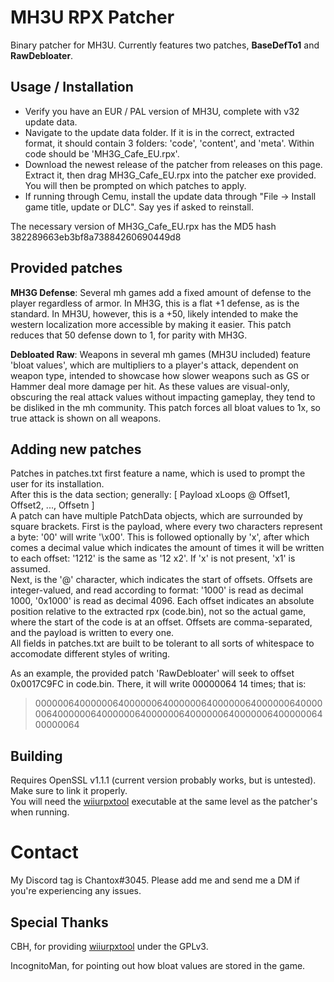# MH3U RPX Patcher

Binary patcher for MH3U. Currently features two patches, **BaseDefTo1** and **RawDebloater**. 

## Usage / Installation

- Verify you have an EUR / PAL version of MH3U, complete with v32 update data.
- Navigate to the update data folder. If it is in the correct, extracted format, it should contain 3 folders: 'code', 'content', and 'meta'. Within code should be 'MH3G_Cafe_EU.rpx'.
- Download the newest release of the patcher from releases on this page. Extract it, then drag MH3G_Cafe_EU.rpx into the patcher exe provided. You will then be prompted on which patches to apply.
- If running through Cemu, install the update data through "File -> Install game title, update or DLC". Say yes if asked to reinstall.

The necessary version of MH3G_Cafe_EU.rpx has the MD5 hash 382289663eb3bf8a73884260690449d8

## Provided patches

**MH3G Defense**: Several mh games add a fixed amount of defense to the player regardless of armor. In MH3G, this is a flat +1 defense, as is the standard. In MH3U, however, this is a +50, likely intended to make the western localization more accessible by making it easier. This patch reduces that 50 defense down to 1, for parity with MH3G.

**Debloated Raw**: Weapons in several mh games (MH3U included) feature 'bloat values', which are multipliers to a player's attack, dependent on weapon type, intended to showcase how slower weapons such as GS or Hammer deal more damage per hit. As these values are visual-only, obscuring the real attack values without impacting gameplay, they tend to be disliked in the mh community. This patch forces all bloat values to 1x, so true attack is shown on all weapons.

## Adding new patches

Patches in patches.txt first feature a name, which is used to prompt the user for its installation.  
After this is the data section; generally: [ Payload xLoops @ Offset1, Offset2, ..., Offsetn ]  
A patch can have multiple PatchData objects, which are surrounded by square brackets. First is the payload, where every two characters represent a byte: '00' will write '\x00'.
This is followed optionally by 'x', after which comes a decimal value which indicates the amount of times it will be written to each offset: '1212' is the same as '12 x2'. If 'x' is not present, 'x1' is assumed.  
Next, is the '@' character, which indicates the start of offsets. Offsets are integer-valued, and read according to format: '1000' is read as decimal 1000, '0x1000' is read as decimal 4096. Each offset indicates an absolute position relative to the extracted rpx (code.bin), not so the actual game, where the start of the code is at an offset. Offsets are comma-separated, and the payload is written to every one.  
All fields in patches.txt are built to be tolerant to all sorts of whitespace to accomodate different styles of writing.

As an example, the provided patch 'RawDebloater' will seek to offset 0x0017C9FC in code.bin. There, it will write 00000064 14 times; that is: 
> 0000006400000064000000640000006400000064000000640000006400000064000000640000006400000064000000640000006400000064


## Building

Requires OpenSSL v1.1.1 (current version probably works, but is untested). Make sure to link it properly.  
You will need the [wiiurpxtool](https://github.com/0CBH0/wiiurpxtool) executable at the same level as the patcher's when running.

# Contact

My Discord tag is Chantox#3045. Please add me and send me a DM if you're experiencing any issues.

## Special Thanks
CBH, for providing [wiiurpxtool](https://github.com/0CBH0/wiiurpxtool) under the GPLv3.

IncognitoMan, for pointing out how bloat values are stored in the game.
